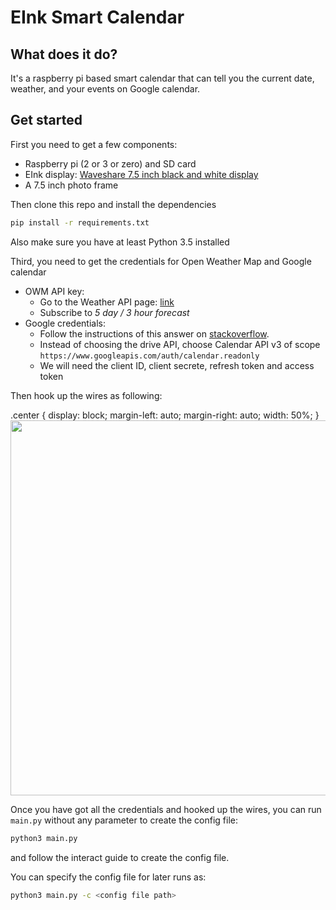 # EInk Smart Calendar

## What does it do?
It's a raspberry pi based smart calendar that can tell you the current date, 
weather, and your events on Google calendar.

## Get started
First you need to get a few components:
 * Raspberry pi (2 or 3 or zero) and SD card
 * EInk display: [Waveshare 7.5 inch black and white display](https://www.waveshare.com/7.5inch-e-paper-hat.htm)
 * A 7.5 inch photo frame
 
Then clone this repo and install the dependencies
```bash
pip install -r requirements.txt
```
Also make sure you have at least Python 3.5 installed

Third, you need to get the credentials for Open Weather Map and Google calendar
 * OWM API key:
   * Go to the Weather API page: [link](https://openweathermap.org/api)
   * Subscribe to *5 day / 3 hour forecast*
 * Google credentials:
   * Follow the instructions of this answer on [stackoverflow](https://stackoverflow.com/a/19766913/4434038).
   * Instead of choosing the drive API, choose Calendar API v3 of scope
     `https://www.googleapis.com/auth/calendar.readonly`
   * We will need the client ID, client secrete, refresh token and access token
   
Then hook up the wires as following:

.center {
  display: block;
  margin-left: auto;
  margin-right: auto;
  width: 50%;
}
<img src="https://raw.githubusercontent.com/Zonglin-Li6565/EInk-Calendar/master/diagram.png" width="600" class="center">
   
Once you have got all the credentials and hooked up the wires, you can run 
`main.py` without any parameter to create the config file:
```bash
python3 main.py
```
and follow the interact guide to create the config file.

You can specify the config file for later runs as:
```bash
python3 main.py -c <config file path>
```
